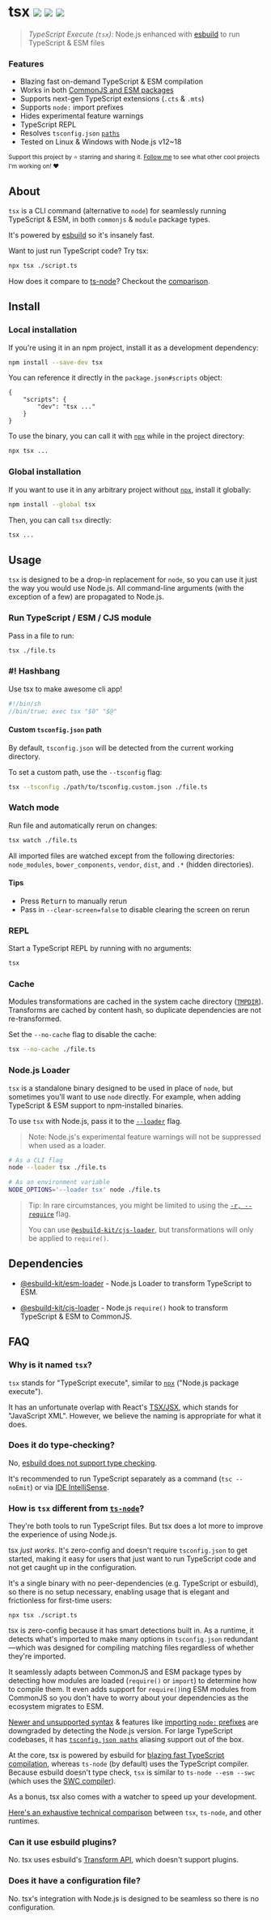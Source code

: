 # tsx <a href="https://npm.im/tsx"><img src="https://badgen.net/npm/v/tsx"></a> <a href="https://npm.im/tsx"><img src="https://badgen.net/npm/dm/tsx"></a> <a href="https://packagephobia.now.sh/result?p=tsx"><img src="https://packagephobia.now.sh/badge?p=tsx"></a>

> _TypeScript Execute (`tsx`)_: Node.js enhanced with [esbuild](https://esbuild.github.io/) to run TypeScript & ESM files

### Features
- Blazing fast on-demand TypeScript & ESM compilation
- Works in both [CommonJS and ESM packages](https://nodejs.org/api/packages.html#type)
- Supports next-gen TypeScript extensions (`.cts` & `.mts`)
- Supports `node:` import prefixes
- Hides experimental feature warnings
- TypeScript REPL
- Resolves `tsconfig.json` [`paths`](https://www.typescriptlang.org/tsconfig#paths)
- Tested on Linux & Windows with Node.js v12~18

<sub>Support this project by ⭐️ starring and sharing it. [Follow me](https://github.com/privatenumber) to see what other cool projects I'm working on! ❤️</sub>

## About
`tsx` is a CLI command (alternative to `node`) for seamlessly running TypeScript & ESM, in both `commonjs` & `module` package types.

It's powered by [esbuild](https://esbuild.github.io/) so it's insanely fast.

Want to just run TypeScript code? Try tsx:

```sh
npx tsx ./script.ts
```

How does it compare to [ts-node](https://github.com/TypeStrong/ts-node)? Checkout the [comparison](https://github.com/privatenumber/ts-runtime-comparison).


## Install

### Local installation
If you're using it in an npm project, install it as a development dependency:
```sh
npm install --save-dev tsx
```

You can reference it directly in the `package.json#scripts` object:
```json5
{
    "scripts": {
        "dev": "tsx ..."
    }
}
```

To use the binary, you can call it with [`npx`](https://docs.npmjs.com/cli/v8/commands/npx) while in the project directory:

```sh
npx tsx ...
```

### Global installation

If you want to use it in any arbitrary project without [`npx`](https://docs.npmjs.com/cli/v8/commands/npx), install it globally:

```sh
npm install --global tsx
```

Then, you can call `tsx` directly:

```sh
tsx ...
```

## Usage

`tsx` is designed to be a drop-in replacement for `node`, so you can use it just the way you would use Node.js. All command-line arguments (with the exception of a few) are propagated to Node.js.


### Run TypeScript / ESM / CJS module

Pass in a file to run:

```sh
tsx ./file.ts
```

### #! Hashbang

Use tsx to make awesome cli app!

```ts
#!/bin/sh
//bin/true; exec tsx "$0" "$@"
```

#### Custom `tsconfig.json` path
By default, `tsconfig.json` will be detected from the current working directory.

To set a custom path, use the `--tsconfig` flag:

```sh
tsx --tsconfig ./path/to/tsconfig.custom.json ./file.ts
```

### Watch mode
Run file and automatically rerun on changes:

```sh
tsx watch ./file.ts
```

All imported files are watched except from the following directories:
`node_modules`, `bower_components`, `vendor`, `dist`, and `.*` (hidden directories).

#### Tips
- Press <kbd>Return</kbd> to manually rerun
- Pass in `--clear-screen=false` to disable clearing the screen on rerun

### REPL
Start a TypeScript REPL by running with no arguments:

```sh
tsx
```

### Cache
Modules transformations are cached in the system cache directory ([`TMPDIR`](https://en.wikipedia.org/wiki/TMPDIR)). Transforms are cached by content hash, so duplicate dependencies are not re-transformed.

Set the `--no-cache` flag to disable the cache:

```sh
tsx --no-cache ./file.ts
```

### Node.js Loader

`tsx` is a standalone binary designed to be used in place of `node`, but sometimes you'll want to use `node` directly. For example, when adding TypeScript & ESM support to npm-installed binaries.

To use `tsx` with Node.js, pass it to the [`--loader`](https://nodejs.org/api/esm.html#loaders) flag.

> Note: Node.js's experimental feature warnings will not be suppressed when used as a loader.

```sh
# As a CLI flag
node --loader tsx ./file.ts

# As an environment variable
NODE_OPTIONS='--loader tsx' node ./file.ts
```

> Tip: In rare circumstances, you might be limited to using the [`-r, --require`](https://nodejs.org/api/cli.html#-r---require-module) flag.
>
> You can use [`@esbuild-kit/cjs-loader`](https://github.com/esbuild-kit/cjs-loader), but transformations will only be applied to `require()`.

## Dependencies

- [@esbuild-kit/esm-loader](https://github.com/esbuild-kit/esm-loader) - Node.js Loader to transform TypeScript to ESM.

- [@esbuild-kit/cjs-loader](https://github.com/esbuild-kit/cjs-loader) - Node.js `require()` hook to transform TypeScript & ESM to CommonJS.


## FAQ

### Why is it named `tsx`?

`tsx` stands for "TypeScript execute", similar to [`npx`](https://docs.npmjs.com/cli/v8/commands/npx) ("Node.js package execute").

It has an unfortunate overlap with React's [TSX/JSX](https://www.typescriptlang.org/docs/handbook/jsx.html), which stands for "JavaScript XML". However, we believe the naming is appropriate for what it does.

### Does it do type-checking?

No, [esbuild does not support type checking](https://esbuild.github.io/faq/#:~:text=TypeScript%20type%20checking%20(just%20run%20tsc%20separately)).

It's recommended to run TypeScript separately as a command (`tsc --noEmit`) or via [IDE IntelliSense](https://code.visualstudio.com/docs/languages/typescript).


### How is `tsx` different from [`ts-node`](https://github.com/TypeStrong/ts-node)?

They're both tools to run TypeScript files. But tsx does a lot more to improve the experience of using Node.js.

tsx _just works_. It's zero-config and doesn't require `tsconfig.json` to get started, making it easy for users that just want to run TypeScript code and not get caught up in the configuration.

It's a single binary with no peer-dependencies (e.g. TypeScript or esbuild), so there is no setup necessary, enabling usage that is elegant and frictionless for first-time users:

```
npx tsx ./script.ts
```

tsx is zero-config because it has smart detections built in. As a runtime, it detects what's imported to make many options in `tsconfig.json` redundant—which was designed for compiling matching files regardless of whether they're imported.

It seamlessly adapts between CommonJS and ESM package types by detecting how modules are loaded (`require()` or `import`) to determine how to compile them. It even adds support for `require()`ing ESM modules from CommonJS so you don't have to worry about your dependencies as the ecosystem migrates to ESM.

[Newer and unsupported syntax](https://esbuild.github.io/content-types/) & features like [importing `node:` prefixes](https://2ality.com/2021/12/node-protocol-imports.html) are downgraded by detecting the Node.js version. For large TypeScript codebases, it has [`tsconfig.json paths`](https://www.typescriptlang.org/tsconfig#paths) aliasing support out of the box.

At the core, tsx is powered by esbuild for [blazing fast TypeScript compilation](https://esbuild.github.io/faq/#:~:text=typescript%20benchmark), whereas `ts-node` (by default) uses the TypeScript compiler. Because esbuild doesn't type check, `tsx` is similar to `ts-node --esm --swc` (which uses the [SWC compiler](https://github.com/TypeStrong/ts-node#swc-1)).

As a bonus, tsx also comes with a watcher to speed up your development.

[Here's an exhaustive technical comparison](https://github.com/privatenumber/ts-runtime-comparison) between `tsx`, `ts-node`, and other runtimes.

### Can it use esbuild plugins?

No. tsx uses esbuild's [Transform API](https://esbuild.github.io/api/#transform-api), which doesn't support plugins.

### Does it have a configuration file?

No. tsx's integration with Node.js is designed to be seamless so there is no configuration.

